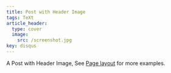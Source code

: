 ```yaml
---
title: Post with Header Image
tags: TeXt
article_header:
  type: cover
  image:
    src: /screenshot.jpg
key: disqus
---
```


A Post with Header Image, See [Page layout](https://tianqi.name/jekyll-TeXt-theme/samples.html#page-layout) for more examples.

<!--more-->
